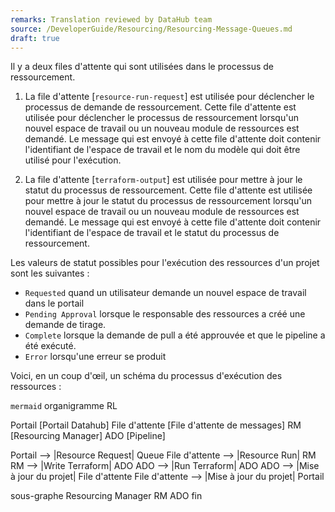 ```yaml
---
remarks: Translation reviewed by DataHub team
source: /DeveloperGuide/Resourcing/Resourcing-Message-Queues.md
draft: true
---
```


Il y a deux files d'attente qui sont utilisées dans le processus de ressourcement.

1. La file d'attente [`resource-run-request`] est utilisée pour déclencher le processus de demande de ressourcement. Cette file d'attente est utilisée pour déclencher le processus de ressourcement lorsqu'un nouvel espace de travail ou un nouveau module de ressources est demandé. Le message qui est envoyé à cette file d'attente doit contenir l'identifiant de l'espace de travail et le nom du modèle qui doit être utilisé pour l'exécution.

1. La file d'attente [`terraform-output`] est utilisée pour mettre à jour le statut du processus de ressourcement. Cette file d'attente est utilisée pour mettre à jour le statut du processus de ressourcement lorsqu'un nouvel espace de travail ou un nouveau module de ressources est demandé. Le message qui est envoyé à cette file d'attente doit contenir l'identifiant de l'espace de travail et le statut du processus de ressourcement.

Les valeurs de statut possibles pour l'exécution des ressources d'un projet sont les suivantes :

- `Requested` quand un utilisateur demande un nouvel espace de travail dans le portail
- `Pending Approval` lorsque le responsable des ressources a créé une demande de tirage.
- `Complete` lorsque la demande de pull a été approuvée et que le pipeline a été exécuté.
- `Error` lorsqu'une erreur se produit

Voici, en un coup d'œil, un schéma du processus d'exécution des ressources :

``mermaid``
organigramme RL

   Portail [Portail Datahub]
   File d'attente [File d'attente de messages]
   RM [Resourcing Manager]
   ADO [Pipeline]


   Portail --> |Resource Request| Queue
   File d'attente --> |Resource Run| RM
   RM --> |Write Terraform| ADO
   ADO --> |Run Terraform| ADO
   ADO --> |Mise à jour du projet| File d'attente
   File d'attente --> |Mise à jour du projet| Portail

   sous-graphe Resourcing Manager
      RM
      ADO
   fin
```
